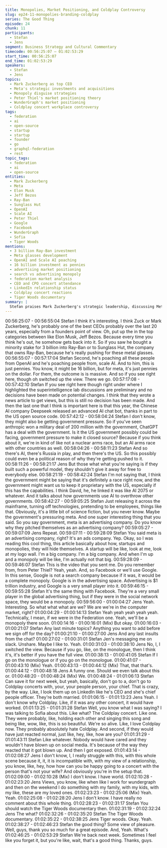 ```yaml
---
title: Monopolies, Market Positioning, and Coldplay Controversy
slug: ep24-11-monopolies-branding-coldplay
series: The Good Thing
episode: 24
chunk: 11
participants:
  - Stefan
  - Jens
segment: Business Strategy and Cultural Commentary
timecode: 00:56:25:07 – 01:02:53:29
start_time: 00:56:25:07
end_time: 01:02:53:29
speakers:
  - Stefan
  - Jens
topics:
  - Mark Zuckerberg as top CEO
  - Meta's strategic investments and acquisitions
  - Monopoly disguise strategies
  - Peter Thiel's market positioning theory
  - WunderGraph's market positioning
  - Coldplay concert workplace controversy
tags:
  - federation
  - ai
  - open-source
  - startup
  - startup
  - founder
  - go
  - graphql-federation
  - rest
topic_tags:
  - federation
  - ai
  - open-source
entities:
  - Mark Zuckerberg
  - Meta
  - Elon Musk
  - Jeff Bezos
  - Ray-Ban
  - Sunglass Hut
  - OpenAI
  - Scale AI
  - Peter Thiel
  - Google
  - Facebook
  - WunderGraph
  - Sofia
  - Tiger Woods
mentions:
  - 3 billion Ray-Ban investment
  - Meta glasses development
  - OpenAI and Scale AI poaching
  - 16 billion investment as pennies
  - advertising market positioning
  - search vs advertising monopoly
  - federation market analysis
  - CEO and CPO concert attendance
  - LinkedIn relationship status
  - Coldplay concert reactions
  - Tiger Woods documentary
summary: |
  Stefan praises Mark Zuckerberg's strategic leadership, discussing Meta's investments in Ray-Ban and talent acquisition. The conversation shifts to Peter Thiel's theory about how monopolies disguise themselves in larger markets, applying this to Google, Facebook, and WunderGraph. The episode concludes with commentary on a workplace controversy involving executives attending a Coldplay concert together, examining the professional and personal boundaries involved.
---
```


00:56:25:07 - 00:56:55:04
Stefan
I think it's interesting. I think Zuck or Mark Zuckerberg, he's probably one of the best CEOs
probably over the last 20 years, especially from a founders point of view. Oh, put up the in the
top categories between like Elon Musk, Jeff Bezos. Because every time you think he's out, he
somehow gets back into it. So if you saw he bought a minority stake for 3 billion into Ray-Ban or
to Sunglass Hut, the company that owns Ray-Ban, because he's really pushing for these metal
glasses.
00:56:55:07 - 00:57:17:04
Stefan
Second, he's poaching all these people from OpenAI and he's poaching people from, scale AI.
And to him, this is just pennies. You know, it might be 16 billion, but for meta, it's just pennies on
the dollar. For them, the outcome is is massive. And so if you see right here, though oh switched
up the view. There we go.
00:57:17:08 - 00:57:42:10
Stefan
If you see right here though right under where I highlighted the superintelligence lab discussions
are preliminary and no decisions have been made on potential changes. I think that they wrote a
news article to get views, but this is still no decision has been made. And then the last one that I
think is important here is that this year, the Chinese AI company Deepseek released an
advanced AI chat bot, thanks in part to the US open source code.
00:57:42:12 - 00:58:04:24
Stefan
I don't know, they might also be getting government pressure. So if you've seen anthropic won a
military deal of 200 million with the government, ChatGPT has a deal with the government. Is it
the US government possibly could be facing, government pressure to make it closed source?
Because if you think about it, we're in kind of like not a nuclear arms race, but an AI arms race
with other countries as well.
00:58:04:26 - 00:58:11:23
Stefan
And so there's AI, there's Russia in play, and then there's the US. So this possibly could even be
a political reason of why they're getting pushed to it.
00:58:11:26 - 00:58:21:17
Jens
But those what what you're saying is if they built such a powerful model, they shouldn't give it
away for free to everybody else.
00:58:21:19 - 00:58:42:24
Stefan
I'm not saying that, I think the government might be saying that it's definitely a race right now,
and the government might want us to keep it proprietary with the US, especially if this has the
capabilities. I think David, he, he linked it was like AI 2075 or whatever. And it talks about how
governments use AI to overthrow other governments.
00:58:42:27 - 00:59:05:25
Stefan
Just releasing it across the mainframe, turning off technologies, pretending to be employees,
things like that. Obviously, it's a little bit of science fiction, but you never know. Maybe the
government's pressuring meta. And one super interesting thing that you said. So you say
government, meta is an advertising company. Do you know why they pitched themselves as an
advertising company?
00:59:05:27 - 00:59:07:09
Jens
Repeat.
00:59:07:11 - 00:59:28:09
Stefan
You said meta is an advertising company, right? It's an ads company. Yep. Okay, so I was
reading this cool thing, this article basically about how, startups and monopolies, they will hide
themselves. A startup will be like, look at me, look at my logo wall. I'm a big company. I'm a big
company. And when I'm up and a monopoly will be like, I'm actually not that big.
00:59:28:09 - 00:59:46:07
Stefan
This is the video that you sent me. Do you remember from, from Peter Thiel? Yeah, yeah. And,
so Facebook or we'll use Google. In this sense, Google is not a search company because if it
was, it would be a complete monopoly. Google is in the advertising space. Advertising is $1
trillion industry, and Google is a very small player into it.
00:59:46:15 - 00:59:55:28
Stefan
It's the same thing with Facebook. They're a very small player in the global advertising thing, but
if they were in the social network space, they would be a monopoly.
00:59:56:00 - 01:00:04:27
Jens
Yeah. Interesting. So what what what are we? We are we're in the computer market, right?
01:00:04:29 - 01:00:14:13
Stefan
Yeah yeah yeah yeah yeah. Technically, I mean, if we were in the Federation one. Yeah, we'll be
a monopoly there soon.
01:00:14:16 - 01:00:16:01
(Mix)
But okay.
01:00:16:03 - 01:00:21:07
Stefan
Any last minute topics? Anything you want to add before we sign off for the day?
01:00:21:10 - 01:00:27:00
Jens
And any last insults from the chat?
01:00:27:02 - 01:00:31:01
Stefan
Jen's messaging me on slack. Unshare. Maybe I like to. Yeah.
01:00:31:03 - 01:00:38:10
Jens
No, I, I switched the view. Because if you go, like, on the monologue, then I think it's, it's better if
you have the full view.
01:00:38:13 - 01:00:41:05
Stefan
If I go on the monologue or if you go on the monologue.
01:00:41:07 - 01:00:43:10
(Mix)
Yeah.
01:00:43:13 - 01:00:44:12
(Mix)
That, that that's.
01:00:44:12 - 01:00:48:18
Jens
A funny one. Should we even talk about this or.
01:00:48:20 - 01:00:48:24
(Mix)
We.
01:00:48:24 - 01:01:06:13
Stefan
Can save it for next week, but yeah, basically, don't go to a, don't go to Coldplay concerts with,
your, your people person, your chief. That is crazy, by the way. Like, I look them up on LinkedIn
like he's CEO and she's chief people officer. They're both married.
01:01:06:15 - 01:01:13:23
Jens
Yeah. I don't know why Coldplay. Like, if it was any other concert, it would have worked.
01:01:13:25 - 01:01:31:28
Stefan
Well, you know what I was saying? I was talking to Sofia about this. Like what? The Coldplay
concert. Like one. They were probably, like, holding each other and singing this song and being
like, wow, like, this is so beautiful. We're so alive. Like, I love Coldplay now. They probably
absolutely hate Coldplay. And second, if they would have just reacted normal, just like, hey, like,
how are you?
01:01:31:29 - 01:01:43:11
Stefan
Like whatever. Nobody would have cared and they wouldn't have blown up on social media. It's
because of the way they reacted that it got blown up. And then I got exposed.
01:01:43:14 - 01:02:08:27
Jens
I don't know, I, I really struggle with this, with this whole scene because it, it, it is incompatible
with, with my view of a relationship, you know, like, hey, how how can you be happy going to a
concert with the person that's not your wife? And obviously you're in the setup that.
01:02:09:00 - 01:02:10:28
(Mix)
I don't know. I have world.
01:02:10:28 - 01:02:23:20
Jens
Views, you know, like when like I work for wundergraph and then on the weekend I do
something with my family, with my kids, with my like, these are my loved ones.
01:02:23:23 - 01:02:25:06
(Mix)
Yeah. Yeah.
01:02:25:08 - 01:02:28:20
Jens
I don't know. I have really no comment about this whole thing.
01:02:28:23 - 01:02:31:17
Stefan
You should watch the Tiger Woods documentary then.
01:02:31:19 - 01:02:32:24
Jens
The what?
01:02:32:26 - 01:02:35:20
Stefan
The Tiger Woods documentary.
01:02:35:22 - 01:02:38:25
Jens
Tiger woods. Okay. Yeah.
01:02:38:27 - 01:02:46:23
Stefan
the good thing?
Some view of pleasure. Well, guys, thank you so much for a great episode. And, Yeah. What's
01:02:46:25 - 01:02:53:29
Stefan
We're back next week. Sometimes I feel like you forget it, but you're like, wait, that's a good
thing. Thanks, guys.